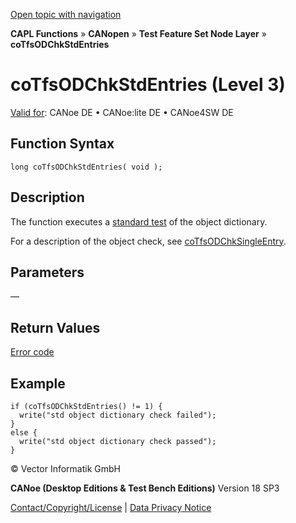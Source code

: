 [Open topic with navigation](../../../../../../CANoeDEFamily.htm#Topics/CAPLFunctions/CANopen/NodeLayerTFS/Functions/CAPLfunctionCoTfsOdChkStdEntries.md)

**CAPL Functions** » **CANopen** » **Test Feature Set Node Layer** » **coTfsODChkStdEntries**

# coTfsODChkStdEntries (Level 3)

[Valid for](../../../../Shared/FeatureAvailability.md): CANoe DE • CANoe:lite DE • CANoe4SW DE

## Function Syntax

```plaintext
long coTfsODChkStdEntries( void );
```

## Description

The function executes a [standard test](../CAPLfunctionsCANopenNLTFSCoTfsOdChkStdEntriesObjects.md) of the object dictionary.

For a description of the object check, see [coTfsODChkSingleEntry](CAPLfunctionCoTfsOdChkSingleEntry.md).

## Parameters

—

## Return Values

[Error code](../CAPLfunctionsCANopenNLTFSErrorCodes.md)

## Example

```plaintext
if (coTfsODChkStdEntries() != 1) {
  write("std object dictionary check failed");
} 
else {
  write("std object dictionary check passed");
}
```

© Vector Informatik GmbH

**CANoe (Desktop Editions & Test Bench Editions)** Version 18 SP3

[Contact/Copyright/License](../../../../Shared/ContactCopyrightLicense.md) | [Data Privacy Notice](https://www.vector.com/int/en/company/get-info/privacy-policy/)